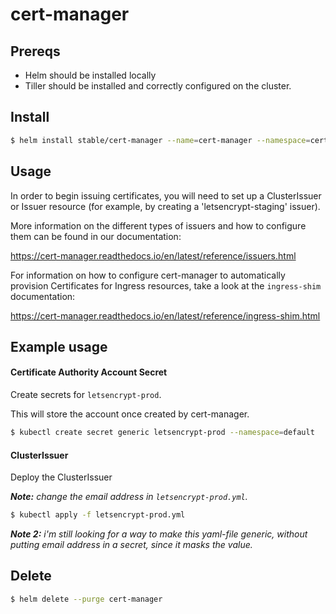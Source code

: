 # cert-manager

## Prereqs
- Helm should be installed locally
- Tiller should be installed and correctly configured on the cluster.

## Install
```bash
$ helm install stable/cert-manager --name=cert-manager --namespace=cert-manager
```

## Usage
In order to begin issuing certificates, you will need to set up a ClusterIssuer
or Issuer resource (for example, by creating a 'letsencrypt-staging' issuer).

More information on the different types of issuers and how to configure them
can be found in our documentation:

https://cert-manager.readthedocs.io/en/latest/reference/issuers.html

For information on how to configure cert-manager to automatically provision
Certificates for Ingress resources, take a look at the `ingress-shim`
documentation:

https://cert-manager.readthedocs.io/en/latest/reference/ingress-shim.html

## Example usage
#### Certificate Authority Account Secret
Create secrets for `letsencrypt-prod`.

This will store the account once created by cert-manager.
```bash
$ kubectl create secret generic letsencrypt-prod --namespace=default
```

#### ClusterIssuer
Deploy the ClusterIssuer

___Note:__ change the email address in `letsencrypt-prod.yml`._ 
```bash
$ kubectl apply -f letsencrypt-prod.yml
```
___Note 2:__ i'm still looking for a way to make this yaml-file generic, without putting email address in a secret, since it masks the value._

## Delete
```bash
$ helm delete --purge cert-manager
```

